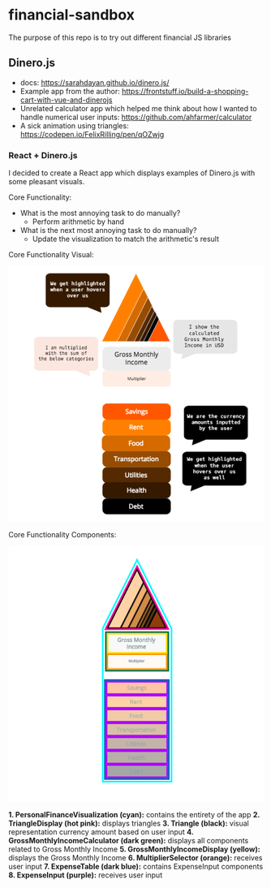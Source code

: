 # financial-sandbox
The purpose of this repo is to try out different financial JS libraries

## Dinero.js
- docs: <a href="https://sarahdayan.github.io/dinero.js/" target="_blank">https://sarahdayan.github.io/dinero.js/</a>
- Example app from the author: https://frontstuff.io/build-a-shopping-cart-with-vue-and-dinerojs
- Unrelated calculator app which helped me think about how I wanted to handle numerical user inputs: <a href="https://github.com/ahfarmer/calculator" target="_blank">https://github.com/ahfarmer/calculator</a>
- A sick animation using triangles: <a href="https://codepen.io/FelixRilling/pen/qOZwjg" target="_blank">https://codepen.io/FelixRilling/pen/qOZwjg</a>

### React + Dinero.js
I decided to create a React app which displays examples of Dinero.js with some pleasant visuals.

Core Functionality:

- What is the most annoying task to do manually?
  - Perform arithmetic by hand
- What is the next most annoying task to do manually?
  - Update the visualization to match the arithmetic's result

Core Functionality Visual:

<img src="PersonalFinanceAppMockUp.png"/>

Core Functionality Components:

<img src="PersonalFinanceAppComponents.png" />

<strong>1. PersonalFinanceVisualization (cyan):</strong> contains the entirety of the app
<strong>2. TriangleDisplay (hot pink):</strong> displays triangles
<strong>3. Triangle (black):</strong> visual representation currency amount based on user input
<strong>4. GrossMonthlyIncomeCalculator (dark green):</strong> displays all components related to Gross Monthly Income
<strong>5. GrossMonthlyIncomeDisplay (yellow):</strong> displays the Gross Monthly Income
<strong>6. MultiplierSelector (orange):</strong> receives user input
<strong>7. ExpenseTable (dark blue):</strong> contains ExpenseInput components
<strong>8. ExpenseInput (purple):</strong> receives user input
